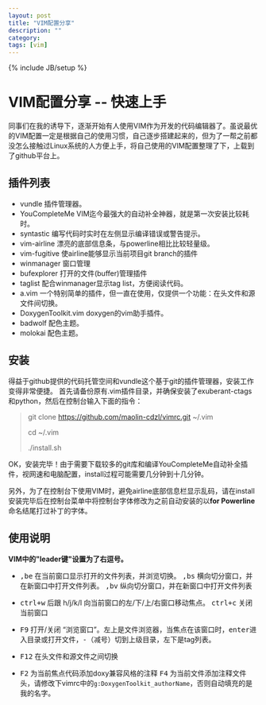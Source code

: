 ```yaml
---
layout: post
title: "VIM配置分享"
description: ""
category: 
tags: [vim]
---
```

{% include JB/setup %}

VIM配置分享 -- 快速上手
===================

同事们在我的诱导下，逐渐开始有人使用VIM作为开发的代码编辑器了。虽说最优的VIM配置一定是根据自己的使用习惯，自己逐步搭建起来的，但为了一帮之前都没怎么接触过Linux系统的人方便上手，将自己使用的VIM配置整理了下，上载到了github平台上。


插件列表
-------------

- vundle
插件管理器。
- YouCompleteMe
VIM迄今最强大的自动补全神器，就是第一次安装比较耗时。
- syntastic
编写代码时实时在左侧显示编译错误或警告提示。
- vim-airline
漂亮的底部信息条，与powerline相比比较轻量级。
- vim-fugitive
使airline能够显示当前项目git branch的插件
- winmanager
窗口管理
- bufexplorer
打开的文件(buffer)管理插件
- taglist
配合winmanager显示tag list，方便阅读代码。
- a.vim
一个特别简单的插件，但一直在使用，仅提供一个功能：在头文件和源文件间切换。
- DoxygenToolkit.vim
doxygen的vim助手插件。
- badwolf
配色主题。
- molokai
配色主题。



安装
-------------
得益于github提供的代码托管空间和vundle这个基于git的插件管理器，安装工作变得非常便捷。
首先请备份原有.vim插件目录，并确保安装了exuberant-ctags和python，然后在控制台输入下面的指令：

> git clone https://github.com/maolin-cdzl/vimrc.git ~/.vim
>
> cd ~/.vim
>
> ./install.sh

OK，安装完毕！由于需要下载较多的git库和编译YouCompleteMe自动补全插件，视网速和电脑配置，install过程可能需要几分钟到十几分钟。

另外，为了在控制台下使用VIM时，避免airline底部信息栏显示乱码，请在install安装完毕后在控制台菜单中将控制台字体修改为之前自动安装的以**for Powerline**命名结尾打过补丁的字体。

使用说明
-----------

**VIM中的"leader键"设置为了右逗号。**

- <kbd>,be</kbd> 在当前窗口显示打开的文件列表，并浏览切换。
<kbd> ,bs</kbd> 横向切分窗口，并在新窗口中打开文件列表。
 <kbd>,bv</kbd> 纵向切分窗口，并在新窗口中打开文件列表

- <kbd>ctrl+w</kbd> 后跟 h/j/k/l 向当前窗口的左/下/上/右窗口移动焦点。
<kbd>ctrl+c</kbd> 关闭当前窗口

- <kbd>F9</kbd> 打开/关闭 “浏览窗口”。左上是文件浏览器，当焦点在该窗口时，<kbd>enter</kbd>进入目录或打开文件，<kbd>-</kbd>（减号）切到上级目录，左下是tag列表。

- <kbd>F12</kbd> 在头文件和源文件之间切换

- <kbd>F2</kbd> 为当前焦点代码添加doxy兼容风格的注释
<kbd>F4</kbd> 为当前文件添加注释文件头，请修改下vimrc中的`g:DoxygenToolkit_authorName`，否则自动填充的是我的名字。


